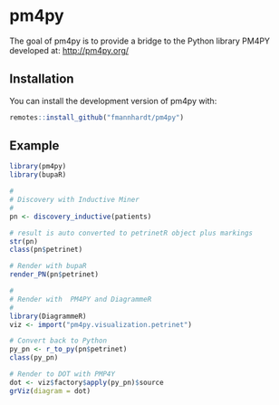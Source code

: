 # pm4py

The goal of pm4py is to provide a bridge to the Python library PM4PY developed at: http://pm4py.org/

## Installation

You can install the development version of pm4py with:

``` r
remotes::install_github("fmannhardt/pm4py")
```

## Example

``` r
library(pm4py)
library(bupaR)

#
# Discovery with Inductive Miner
#
pn <- discovery_inductive(patients)

# result is auto converted to petrinetR object plus markings
str(pn)
class(pn$petrinet)

# Render with bupaR
render_PN(pn$petrinet)

#
# Render with  PM4PY and DiagrammeR
#
library(DiagrammeR)
viz <- import("pm4py.visualization.petrinet")

# Convert back to Python
py_pn <- r_to_py(pn$petrinet)
class(py_pn)

# Render to DOT with PMP4Y
dot <- viz$factory$apply(py_pn)$source
grViz(diagram = dot)
```

